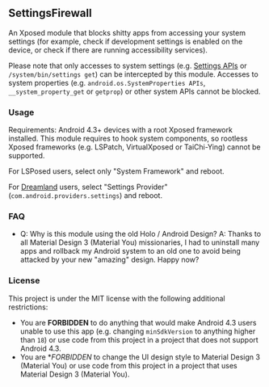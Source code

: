 ## SettingsFirewall
An Xposed module that blocks shitty apps from accessing your system settings (for example, check if development settings is enabled on the device, or check if there are running accessibility services).

Please note that only accesses to system settings (e.g. [Settings APIs](https://developer.android.com/reference/android/provider/Settings) or `/system/bin/settings get`) can be intercepted by this module. 
Accesses to system properties (e.g. `android.os.SystemProperties APIs`, `__system_property_get` or `getprop`) or other system APIs cannot be blocked.

### Usage
Requirements: Android 4.3+ devices with a root Xposed framework installed.
This module requires to hook system components, so rootless Xposed frameworks (e.g. LSPatch, VirtualXposed or TaiChi-Ying) cannot be supported.

For LSPosed users, select only "System Framework" and reboot.

For [Dreamland](https://github.com/canyie/Dreamland) users, select "Settings Provider" (`com.android.providers.settings`) and reboot.

### FAQ
- Q: Why is this module using the old Holo / Android Design?
  A: Thanks to all Material Design 3 (Material You) missionaries, 
I had to uninstall many apps and rollback my Android system to an old one
to avoid being attacked by your new "amazing" design. Happy now?

### License
This project is under the MIT license with the following additional restrictions:

- You are **FORBIDDEN** to do anything that would make Android 4.3 users unable to use this app
(e.g. changing `minSdkVersion` to anything higher than `18`)
or use code from this project in a project that does not support Android 4.3.
- You are **FORBIDDEN* to change the UI design style to Material Design 3 (Material You) 
or use code from this project in a project that uses Material Design 3 (Material You).
